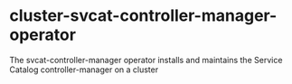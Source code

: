 # cluster-svcat-controller-manager-operator
The svcat-controller-manager operator installs and maintains the Service Catalog controller-manager on a cluster
